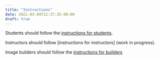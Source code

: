 ```yaml
---
title: "Instructions"
date: 2021-03-09T12:37:35-08:00
draft: true
---
```


Students should follow the [instructions for students](students).

Instructors should follow [instructions for instructors] (work in progress).

Image builders should follow the [instructions for builders](image-builders)
